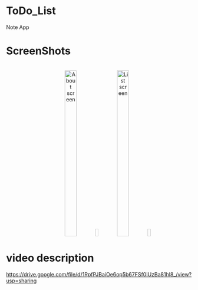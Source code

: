 # ToDo_List

Note App

# ScreenShots

<div align="center">
  <br/>
        <img width="25%" height="450" src="https://user-images.githubusercontent.com/82304131/175103170-8fa4dc17-1991-48f8-a8bd-4e57c3f5e0ce.jpeg" alt="About screen" title="About screen" </img>
  <img height="20" width="8px">
        <img width="25%" height="450" src="https://user-images.githubusercontent.com/82304131/175103359-3136b5e9-f098-46e1-9e77-a61e62f90c01.jpeg" width="300" alt="List screen" title="List screen"></img>
  <img height="20" width="8px">
  
         
</div>

# video description


https://drive.google.com/file/d/1RpfPJBaiOe6op5b67FSf0IUzBa81hl8_/view?usp=sharing
